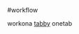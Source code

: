 #workflow

workona
[tabby](https://addons.mozilla.org/en-US/firefox/addon/tabby-window-tab-manager/?utm_source=addons.mozilla.org&utm_medium=referral&utm_content=search)
onetab